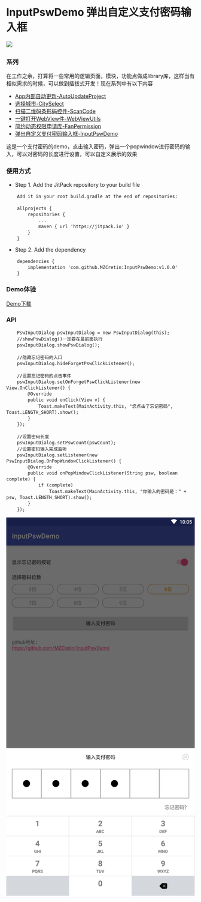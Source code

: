 # InputPswDemo 弹出自定义支付密码输入框
[![](https://jitpack.io/v/MZCretin/InputPswDemo.svg)](https://jitpack.io/#MZCretin/InputPswDemo)

### 系列

在工作之余，打算将一些常用的逻辑页面，模块，功能点做成library库，这样当有相似需求的时候，可以做到插拔式开发！现在系列中有以下内容

+ [App内部自动更新-AutoUpdateProject](https://github.com/MZCretin/AutoUpdateProject)
+ [选择城市-CitySelect](https://github.com/MZCretin/CitySelect)
+ [扫描二维码条形码控件-ScanCode](https://github.com/MZCretin/CitySeScanCode)
+ [一键打开WebView件-WebViewUtils](https://github.com/MZCretin/WebViewUtils)
+ [简约动态权限申请库-FanPermission](https://github.com/MZCretin/FanPermission)
+ [弹出自定义支付密码输入框-InputPswDemo](https://github.com/MZCretin/InputPswDemo)

这是一个支付密码的demo，点击输入密码，弹出一个popwindow进行密码的输入，可以对密码的长度进行设置，可以自定义展示的效果

### 使用方式
+ Step 1. Add the JitPack repository to your build file 
```
    Add it in your root build.gradle at the end of repositories:

    allprojects {
		repositories {
			...
			maven { url 'https://jitpack.io' }
		}
	}
```
+ Step 2. Add the dependency
```
    dependencies {
	    implementation 'com.github.MZCretin:InputPswDemo:v1.0.0'
	}
```

### Demo体验

[Demo下载](https://raw.githubusercontent.com/MZCretin/AutoUpdateProject/master/pics/demo.apk)

### API
```
    PswInputDialog pswInputDialog = new PswInputDialog(this);
    //showPswDialog()一定要在最前面执行
    pswInputDialog.showPswDialog();
    
    //隐藏忘记密码的入口
    pswInputDialog.hideForgetPswClickListener();
    
    //设置忘记密码的点击事件
    pswInputDialog.setOnForgetPswClickListener(new View.OnClickListener() {
        @Override
        public void onClick(View v) {
            Toast.makeText(MainActivity.this, "您点击了忘记密码", Toast.LENGTH_SHORT).show();
        }
    });
    
    //设置密码长度
    pswInputDialog.setPswCount(pswCount);
    //设置密码输入完成监听
    pswInputDialog.setListener(new PswInputDialog.OnPopWindowClickListener() {
        @Override
        public void onPopWindowClickListener(String psw, boolean complete) {
            if (complete)
                Toast.makeText(MainActivity.this, "你输入的密码是：" + psw, Toast.LENGTH_SHORT).show();
        }
    });
```

![image](https://github.com/MZCretin/InputPswDemo/blob/master/pics/cover.png)